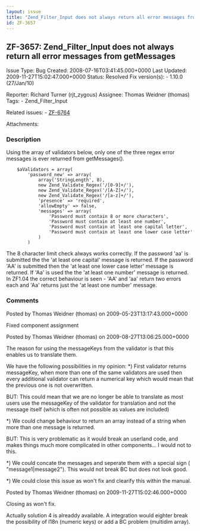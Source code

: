 ```yaml
---
layout: issue
title: "Zend_Filter_Input does not always return all error messages from getMessages"
id: ZF-3657
---
```


ZF-3657: Zend\_Filter\_Input does not always return all error messages from getMessages
---------------------------------------------------------------------------------------

 Issue Type: Bug Created: 2008-07-16T03:41:45.000+0000 Last Updated: 2009-11-27T15:02:47.000+0000 Status: Resolved Fix version(s): - 1.10.0 (27/Jan/10)
 
 Reporter:  Richard Turner (rjt\_zygous)  Assignee:  Thomas Weidner (thomas)  Tags: - Zend\_Filter\_Input
 
 Related issues: - [ZF-6764](/issues/browse/ZF-6764)
 
 Attachments: 
### Description

Using the array of validators below, only one of the three regex error messages is ever returned from getMessages().

 
        $aValidators = array(
            'password_new' => array(
                array('StringLength', 8),
                new Zend_Validate_Regex('/[0-9]+/'),
                new Zend_Validate_Regex('/[A-Z]+/'),
                new Zend_Validate_Regex('/[a-z]+/'),
                'presence' => 'required',
                'allowEmpty' => false,
                'messages' => array(
                    'Password must contain 8 or more characters', 
                    'Password must contain at least one number',
                    'Password must contain at least one capital letter',
                    'Password must contain at least one lower case letter'
                )
            )


The 8 character limit check always works correctly. If the password 'aa' is submitted the the 'at least one capital' message is returned. If the password 'AA' is submitted then the 'at least one lower case letter' message is returned. If 'Aa' is used the the 'at least one number' message is returned. In ZF1.04 the correct behaviour is seen - 'AA' and 'aa' return two errors each and 'Aa' returns just the 'at least one number' message.

 

 

### Comments

Posted by Thomas Weidner (thomas) on 2009-05-23T13:17:43.000+0000

Fixed component assignment

 

 

Posted by Thomas Weidner (thomas) on 2009-08-27T13:06:25.000+0000

The reason for using the messageKeys from the validator is that this enables us to translate them.

We have the following possibilities in my opinion: \*) First validator returns messageKey, when more than one of the same validators are used then every additional validator can return a numerical key which would mean that the previous one is not overwritten.

BUT: This could mean that we are no longer be able to translate as most users use the messageKey of the validator for translation and not the message itself (which is often not possible as values are included)

\*) We could change behaviour to return an array instead of a string when more than one message is returned.

BUT: This is very problematic as it would break an userland code, and makes things much more complicated in other components... I would not to this.

\*) We could concate the messages and seperate them with a special sign ( "message1|message2"). This would not break BC but does not look good.

\*) We could close this issue as won't fix and clearify this within the manual.

 

 

Posted by Thomas Weidner (thomas) on 2009-11-27T15:02:46.000+0000

Closing as won't fix.

Actually solution 4 is alreaddy available. A integration would eighter break the possibility of I18n (numeric keys) or add a BC problem (multidim array).

 

 